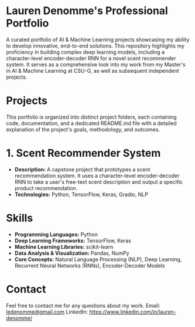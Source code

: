 # Lauren Denomme's Professional Portfolio
A curated portfolio of AI & Machine Learning projects showcasing my ability to develop innovative, end-to-end solutions. This repository highlights my proficiency in building complex deep learning models, including a character-level encoder-decoder RNN for a novel scent recommender system. It serves as a comprehensive look into my work from my Master's in AI & Machine Learning at CSU-G, as well as subsequent independent projects.

# Projects
This portfolio is organized into distinct project folders, each containing code, documentation, and a dedicated README.md file with a detailed explanation of the project's goals, methodology, and outcomes.

# 1. Scent Recommender System
+ **Description:** A capstone project that prototypes a scent recommendation system. It uses a character-level encoder-decoder RNN to take a user's free-text scent description and output a specific product recommendation.
+ **Technologies:** Python, TensorFlow, Keras, Gradio, NLP

# Skills
+ **Programming Languages:** Python
+ **Deep Learning Frameworks:** TensorFlow, Keras
+ **Machine Learning Libraries:** scikit-learn
+ **Data Analysis & Visualization:** Pandas, NumPy
+ **Core Concepts:** Natural Language Processing (NLP), Deep Learning, Recurrent Neural Networks (RNNs), Encoder-Decoder Models

# Contact
Feel free to contact me for any questions about my work.
Email: ledenomme@gmail.com
LinkedIn: https://www.linkedin.com/in/lauren-denomme/
